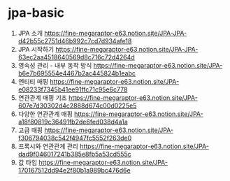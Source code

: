 # jpa-basic

1. JPA 소개 https://fine-megaraptor-e63.notion.site/JPA-JPA-d42b55c2751d46b992c7cd7d934afe18
2. JPA 시작하기 https://fine-megaraptor-e63.notion.site/JPA-JPA-63ec2aa4518640569d8c716c72d4264d
3. 영속성 관리 - 내부 동작 방식 https://fine-megaraptor-e63.notion.site/JPA-b6e7b695554e4467b2ac445824b1eabc
4. 엔티티 매핑 https://fine-megaraptor-e63.notion.site/JPA-e08233f7345b41ee91ffc71c95e6c778
5. 연관관계 매핑 기초 https://fine-megaraptor-e63.notion.site/JPA-607e7d30302d4c2888d674c00d0225e5
6. 다양한 연관관계 매핑 https://fine-megaraptor-e63.notion.site/JPA-a18f80819c36491fb2de6fed038d4a1a
7. 고급 매핑 https://fine-megaraptor-e63.notion.site/JPA-f306794038c542f4947fc5552f263de0
8. 프록시와 연관관계 관리 https://fine-megaraptor-e63.notion.site/JPA-dad9f046017241b385e8fb5a53cd555c
9. 값 타입 https://fine-megaraptor-e63.notion.site/JPA-170167512dd94e2f80b1a989bc476d6e
